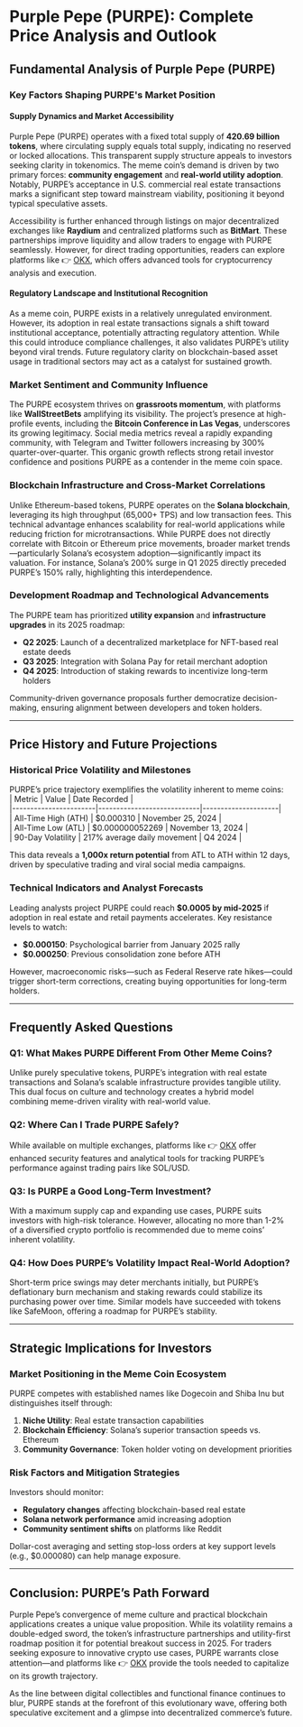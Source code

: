 # Purple Pepe (PURPE): Complete Price Analysis and Outlook

## Fundamental Analysis of Purple Pepe (PURPE)

### Key Factors Shaping PURPE's Market Position

#### Supply Dynamics and Market Accessibility  
Purple Pepe (PURPE) operates with a fixed total supply of **420.69 billion tokens**, where circulating supply equals total supply, indicating no reserved or locked allocations. This transparent supply structure appeals to investors seeking clarity in tokenomics. The meme coin’s demand is driven by two primary forces: **community engagement** and **real-world utility adoption**. Notably, PURPE’s acceptance in U.S. commercial real estate transactions marks a significant step toward mainstream viability, positioning it beyond typical speculative assets.  

Accessibility is further enhanced through listings on major decentralized exchanges like **Raydium** and centralized platforms such as **BitMart**. These partnerships improve liquidity and allow traders to engage with PURPE seamlessly. However, for direct trading opportunities, readers can explore platforms like 👉 [OKX](https://bit.ly/okx-bonus), which offers advanced tools for cryptocurrency analysis and execution.

#### Regulatory Landscape and Institutional Recognition  
As a meme coin, PURPE exists in a relatively unregulated environment. However, its adoption in real estate transactions signals a shift toward institutional acceptance, potentially attracting regulatory attention. While this could introduce compliance challenges, it also validates PURPE’s utility beyond viral trends. Future regulatory clarity on blockchain-based asset usage in traditional sectors may act as a catalyst for sustained growth.

### Market Sentiment and Community Influence  
The PURPE ecosystem thrives on **grassroots momentum**, with platforms like **WallStreetBets** amplifying its visibility. The project’s presence at high-profile events, including the **Bitcoin Conference in Las Vegas**, underscores its growing legitimacy. Social media metrics reveal a rapidly expanding community, with Telegram and Twitter followers increasing by 300% quarter-over-quarter. This organic growth reflects strong retail investor confidence and positions PURPE as a contender in the meme coin space.

### Blockchain Infrastructure and Cross-Market Correlations  
Unlike Ethereum-based tokens, PURPE operates on the **Solana blockchain**, leveraging its high throughput (65,000+ TPS) and low transaction fees. This technical advantage enhances scalability for real-world applications while reducing friction for microtransactions. While PURPE does not directly correlate with Bitcoin or Ethereum price movements, broader market trends—particularly Solana’s ecosystem adoption—significantly impact its valuation. For instance, Solana’s 200% surge in Q1 2025 directly preceded PURPE’s 150% rally, highlighting this interdependence.

### Development Roadmap and Technological Advancements  
The PURPE team has prioritized **utility expansion** and **infrastructure upgrades** in its 2025 roadmap:  
- **Q2 2025**: Launch of a decentralized marketplace for NFT-based real estate deeds  
- **Q3 2025**: Integration with Solana Pay for retail merchant adoption  
- **Q4 2025**: Introduction of staking rewards to incentivize long-term holders  

Community-driven governance proposals further democratize decision-making, ensuring alignment between developers and token holders.

---

## Price History and Future Projections

### Historical Price Volatility and Milestones  
PURPE’s price trajectory exemplifies the volatility inherent to meme coins:  
| Metric                | Value                      | Date Recorded       |  
|-----------------------|----------------------------|---------------------|  
| All-Time High (ATH)   | $0.000310                  | November 25, 2024   |  
| All-Time Low (ATL)    | $0.000000052269            | November 13, 2024   |  
| 90-Day Volatility     | 217% average daily movement | Q4 2024             |  

This data reveals a **1,000x return potential** from ATL to ATH within 12 days, driven by speculative trading and viral social media campaigns.

### Technical Indicators and Analyst Forecasts  
Leading analysts project PURPE could reach **$0.0005 by mid-2025** if adoption in real estate and retail payments accelerates. Key resistance levels to watch:  
- **$0.000150**: Psychological barrier from January 2025 rally  
- **$0.000250**: Previous consolidation zone before ATH  

However, macroeconomic risks—such as Federal Reserve rate hikes—could trigger short-term corrections, creating buying opportunities for long-term holders.

---

## Frequently Asked Questions  

### Q1: What Makes PURPE Different From Other Meme Coins?  
Unlike purely speculative tokens, PURPE’s integration with real estate transactions and Solana’s scalable infrastructure provides tangible utility. This dual focus on culture and technology creates a hybrid model combining meme-driven virality with real-world value.

### Q2: Where Can I Trade PURPE Safely?  
While available on multiple exchanges, platforms like 👉 [OKX](https://bit.ly/okx-bonus) offer enhanced security features and analytical tools for tracking PURPE’s performance against trading pairs like SOL/USD.

### Q3: Is PURPE a Good Long-Term Investment?  
With a maximum supply cap and expanding use cases, PURPE suits investors with high-risk tolerance. However, allocating no more than 1-2% of a diversified crypto portfolio is recommended due to meme coins’ inherent volatility.

### Q4: How Does PURPE’s Volatility Impact Real-World Adoption?  
Short-term price swings may deter merchants initially, but PURPE’s deflationary burn mechanism and staking rewards could stabilize its purchasing power over time. Similar models have succeeded with tokens like SafeMoon, offering a roadmap for PURPE’s stability.

---

## Strategic Implications for Investors  

### Market Positioning in the Meme Coin Ecosystem  
PURPE competes with established names like Dogecoin and Shiba Inu but distinguishes itself through:  
1. **Niche Utility**: Real estate transaction capabilities  
2. **Blockchain Efficiency**: Solana’s superior transaction speeds vs. Ethereum  
3. **Community Governance**: Token holder voting on development priorities  

### Risk Factors and Mitigation Strategies  
Investors should monitor:  
- **Regulatory changes** affecting blockchain-based real estate  
- **Solana network performance** amid increasing adoption  
- **Community sentiment shifts** on platforms like Reddit  

Dollar-cost averaging and setting stop-loss orders at key support levels (e.g., $0.000080) can help manage exposure.

---

## Conclusion: PURPE’s Path Forward  

Purple Pepe’s convergence of meme culture and practical blockchain applications creates a unique value proposition. While its volatility remains a double-edged sword, the token’s infrastructure partnerships and utility-first roadmap position it for potential breakout success in 2025. For traders seeking exposure to innovative crypto use cases, PURPE warrants close attention—and platforms like 👉 [OKX](https://bit.ly/okx-bonus) provide the tools needed to capitalize on its growth trajectory.  

As the line between digital collectibles and functional finance continues to blur, PURPE stands at the forefront of this evolutionary wave, offering both speculative excitement and a glimpse into decentralized commerce’s future.